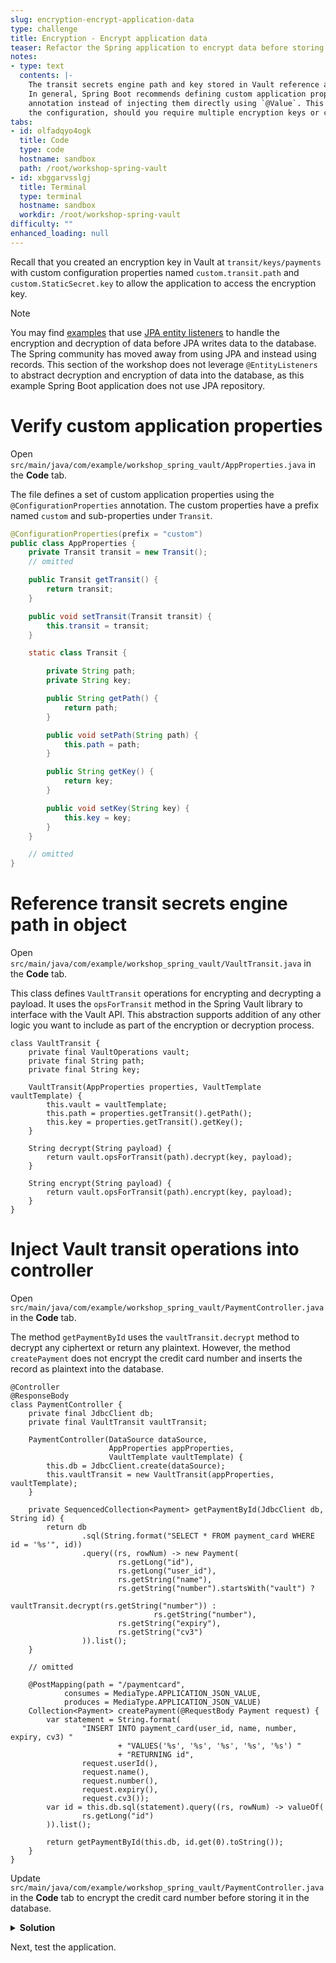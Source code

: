 ```yaml
---
slug: encryption-encrypt-application-data
type: challenge
title: Encryption - Encrypt application data
teaser: Refactor the Spring application to encrypt data before storing it in a database.
notes:
- type: text
  contents: |-
    The transit secrets engine path and key stored in Vault reference a custom application property `custom.transit`.
    In general, Spring Boot recommends defining custom application properties using the `@ConfigurationProperties`
    annotation instead of injecting them directly using `@Value`. This provides flexibility in updating
    the configuration, should you require multiple encryption keys or configuration properties.
tabs:
- id: olfadqyo4ogk
  title: Code
  type: code
  hostname: sandbox
  path: /root/workshop-spring-vault
- id: xbggarvsslgj
  title: Terminal
  type: terminal
  hostname: sandbox
  workdir: /root/workshop-spring-vault
difficulty: ""
enhanced_loading: null
---
```



Recall that you created an encryption key in Vault at `transit/keys/payments`
with custom configuration properties named `custom.transit.path`
and `custom.StaticSecret.key` to allow the application to access
the encryption key.

> [!NOTE]
> You may find [examples](https://github.com/nicholasjackson/workshop-spring-vault/blob/main/src/main/java/com/example/springvault/entity/PaymentCard.java#L14)
> that use [JPA entity listeners](https://www.baeldung.com/jpa-entity-lifecycle-events)
> to handle the encryption and decryption of data before JPA writes data to the database.
> The Spring community has moved away from using JPA and instead using records. This section of the workshop
> does not leverage `@EntityListeners` to abstract decryption and encryption of data into the database,
> as this example Spring Boot application does not use JPA repository.

Verify custom application properties
===

Open `src/main/java/com/example/workshop_spring_vault/AppProperties.java` in the **Code** tab.

The file defines a set of custom application properties using the `@ConfigurationProperties` annotation.
The custom properties have a prefix named `custom` and sub-properties under `Transit`.

```java
@ConfigurationProperties(prefix = "custom")
public class AppProperties {
    private Transit transit = new Transit();
    // omitted

    public Transit getTransit() {
        return transit;
    }

    public void setTransit(Transit transit) {
        this.transit = transit;
    }

    static class Transit {

        private String path;
        private String key;

        public String getPath() {
            return path;
        }

        public void setPath(String path) {
            this.path = path;
        }

        public String getKey() {
            return key;
        }

        public void setKey(String key) {
            this.key = key;
        }
    }

    // omitted
}
```

Reference transit secrets engine path in object
===

Open `src/main/java/com/example/workshop_spring_vault/VaultTransit.java` in the **Code** tab.

This class defines `VaultTransit` operations for encrypting and decrypting a payload. It uses the
`opsForTransit` method in the Spring Vault library to interface with the Vault API. This abstraction
supports addition of any other logic you want to include as part of the encryption or decryption process.

```java,nocopy
class VaultTransit {
    private final VaultOperations vault;
    private final String path;
    private final String key;

    VaultTransit(AppProperties properties, VaultTemplate vaultTemplate) {
        this.vault = vaultTemplate;
        this.path = properties.getTransit().getPath();
        this.key = properties.getTransit().getKey();
    }

    String decrypt(String payload) {
        return vault.opsForTransit(path).decrypt(key, payload);
    }

    String encrypt(String payload) {
        return vault.opsForTransit(path).encrypt(key, payload);
    }
}
```

Inject Vault transit operations into controller
===

Open `src/main/java/com/example/workshop_spring_vault/PaymentController.java` in the **Code** tab.

The method `getPaymentById` uses the `vaultTransit.decrypt` method to decrypt any ciphertext or
return any plaintext. However, the method `createPayment` does not encrypt the credit card number
and inserts the record as plaintext into the database.

```java,nocopy
@Controller
@ResponseBody
class PaymentController {
    private final JdbcClient db;
    private final VaultTransit vaultTransit;

    PaymentController(DataSource dataSource,
                      AppProperties appProperties,
                      VaultTemplate vaultTemplate) {
        this.db = JdbcClient.create(dataSource);
        this.vaultTransit = new VaultTransit(appProperties, vaultTemplate);
    }

    private SequencedCollection<Payment> getPaymentById(JdbcClient db, String id) {
        return db
                .sql(String.format("SELECT * FROM payment_card WHERE id = '%s'", id))
                .query((rs, rowNum) -> new Payment(
                        rs.getLong("id"),
                        rs.getLong("user_id"),
                        rs.getString("name"),
                        rs.getString("number").startsWith("vault") ?
                                vaultTransit.decrypt(rs.getString("number")) :
                                rs.getString("number"),
                        rs.getString("expiry"),
                        rs.getString("cv3")
                )).list();
    }

    // omitted

    @PostMapping(path = "/paymentcard",
            consumes = MediaType.APPLICATION_JSON_VALUE,
            produces = MediaType.APPLICATION_JSON_VALUE)
    Collection<Payment> createPayment(@RequestBody Payment request) {
        var statement = String.format(
                "INSERT INTO payment_card(user_id, name, number, expiry, cv3) "
                        + "VALUES('%s', '%s', '%s', '%s', '%s') "
                        + "RETURNING id",
                request.userId(),
                request.name(),
                request.number(),
                request.expiry(),
                request.cv3());
        var id = this.db.sql(statement).query((rs, rowNum) -> valueOf(
                rs.getLong("id")
        )).list();

        return getPaymentById(this.db, id.get(0).toString());
    }
}
```

Update `src/main/java/com/example/workshop_spring_vault/PaymentController.java` in the **Code** tab
to encrypt the credit card number before storing it in the database.

<details>
<summary><b>Solution</b></summary>
Add the <code>vaultTransit.encrypt</code> method to the <code>createPayment</code> method.

```java
    @PostMapping(path = "/paymentcard",
            consumes = MediaType.APPLICATION_JSON_VALUE,
            produces = MediaType.APPLICATION_JSON_VALUE)
    Collection<Payment> createPayment(@RequestBody Payment request) {
        var statement = String.format(
                "INSERT INTO payment_card(user_id, name, number, expiry, cv3) "
                        + "VALUES('%s', '%s', '%s', '%s', '%s') "
                        + "RETURNING id",
                request.userId(),
                request.name(),
                vaultTransit.encrypt(request.number()),
                request.expiry(),
                request.cv3());
        var id = this.db.sql(statement).query((rs, rowNum) -> valueOf(
                rs.getLong("id")
        )).list();

        return getPaymentById(this.db, id.get(0).toString());
    }
```
</details>

Next, test the application.